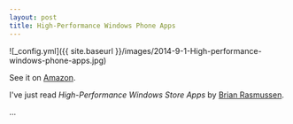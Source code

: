 ```yaml
---
layout: post
title: High-Performance Windows Phone Apps
---
```


![_config.yml]({{ site.baseurl }}/images/2014-9-1-High-performance-windows-phone-apps.jpg)

See it on [Amazon][azn].

I've just read *High-Performance Windows Store Apps* by [Brian Rasmussen][author].

...

[azn]: http://www.amazon.com/gp/product/0735682631?ie=UTF8&camp=213733&creative=393185&creativeASIN=0735682631&linkCode=shr&tag=chriscorn02-20&linkId=MN67DC3ZWOQR2PSH&qid=1409586892&sr=8-1-spell&keywords=High+performance+windows+stpre+apps
[author]: https://twitter.com/kodehoved
